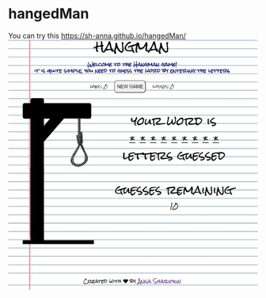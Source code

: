 # hangedMan
You can try this https://sh-anna.github.io/hangedMan/
![alt text](https://github.com/sh-anna/hangedMan/blob/main/assets/img/Capture.JPG)
